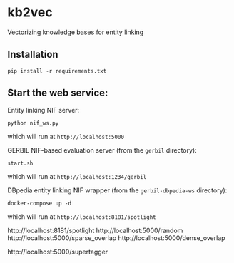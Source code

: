 # kb2vec

Vectorizing knowledge bases for entity linking

Installation
-----------

```
pip install -r requirements.txt
```


Start the web service:
---------------------

Entity linking NIF server:

```
python nif_ws.py
```

which will run at ``http://localhost:5000``

GERBIL NIF-based evaluation server (from the ``gerbil`` directory):

```
start.sh
```

which will run at ``http://localhost:1234/gerbil``


DBpedia entity linking NIF wrapper (from the ``gerbil-dbpedia-ws`` directory):

```
docker-compose up -d
```

which will run at ``http://localhost:8181/spotlight``


http://localhost:8181/spotlight
http://localhost:5000/random
http://localhost:5000/sparse_overlap
http://localhost:5000/dense_overlap

http://localhost:5000/supertagger